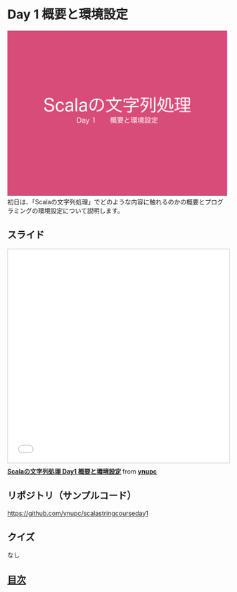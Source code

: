 <h1>Day 1 概要と環境設定</h1>
<img src="image/string_course.001.jpeg" width="500px">  
初日は、「Scalaの文字列処理」でどのような内容に触れるのかの概要とプログラミングの環境設定について説明します。  

<h2>スライド</h2>
<iframe src="//www.slideshare.net/slideshow/embed_code/key/MLC9cFtUzWdtFL" width="595" height="485" frameborder="0" marginwidth="0" marginheight="0" scrolling="no" style="border:1px solid #CCC; border-width:1px; margin-bottom:5px; max-width: 100%;" allowfullscreen> </iframe> <div style="margin-bottom:5px"> <strong> <a href="//www.slideshare.net/ynupc/scala-day1" title="Scalaの文字列処理 Day1 概要と環境設定" target="_blank">Scalaの文字列処理 Day1 概要と環境設定</a> </strong> from <strong><a href="//www.slideshare.net/ynupc" target="_blank">ynupc</a></strong> </div>

<h2>リポジトリ（サンプルコード）</h2>
<a href="https://github.com/ynupc/scalastringcourseday1" target="_blank">https://github.com/ynupc/scalastringcourseday1</a>  

<h2>クイズ</h2>
なし  

<h2><a href="SUMMARY.md">目次</a></h2>


